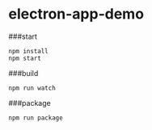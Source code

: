 # electron-app-demo


###start

```
npm install
npm start
```

###build

```
npm run watch
```

###package

```
npm run package
```
